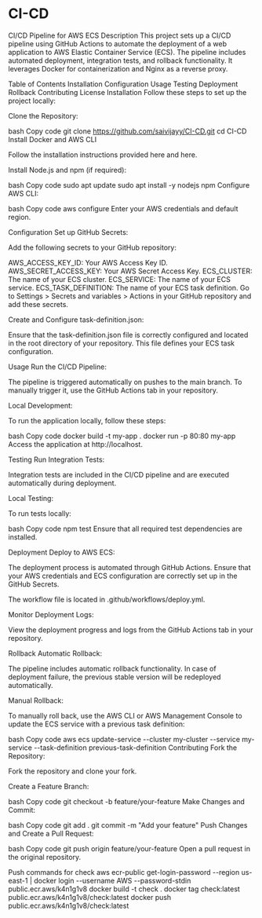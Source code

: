 # CI-CD

CI/CD Pipeline for AWS ECS
Description
This project sets up a CI/CD pipeline using GitHub Actions to automate the deployment of a web application to AWS Elastic Container Service (ECS). The pipeline includes automated deployment, integration tests, and rollback functionality. It leverages Docker for containerization and Nginx as a reverse proxy.

Table of Contents
Installation
Configuration
Usage
Testing
Deployment
Rollback
Contributing
License
Installation
Follow these steps to set up the project locally:

Clone the Repository:

bash
Copy code
git clone https://github.com/saivijayy/CI-CD.git
cd CI-CD
Install Docker and AWS CLI

Follow the installation instructions provided here and here.

Install Node.js and npm (if required):

bash
Copy code
sudo apt update
sudo apt install -y nodejs npm
Configure AWS CLI:

bash
Copy code
aws configure
Enter your AWS credentials and default region.

Configuration
Set up GitHub Secrets:

Add the following secrets to your GitHub repository:

AWS_ACCESS_KEY_ID: Your AWS Access Key ID.
AWS_SECRET_ACCESS_KEY: Your AWS Secret Access Key.
ECS_CLUSTER: The name of your ECS cluster.
ECS_SERVICE: The name of your ECS service.
ECS_TASK_DEFINITION: The name of your ECS task definition.
Go to Settings > Secrets and variables > Actions in your GitHub repository and add these secrets.

Create and Configure task-definition.json:

Ensure that the task-definition.json file is correctly configured and located in the root directory of your repository. This file defines your ECS task configuration.

Usage
Run the CI/CD Pipeline:

The pipeline is triggered automatically on pushes to the main branch. To manually trigger it, use the GitHub Actions tab in your repository.

Local Development:

To run the application locally, follow these steps:

bash
Copy code
docker build -t my-app .
docker run -p 80:80 my-app
Access the application at http://localhost.

Testing
Run Integration Tests:

Integration tests are included in the CI/CD pipeline and are executed automatically during deployment.

Local Testing:

To run tests locally:

bash
Copy code
npm test
Ensure that all required test dependencies are installed.

Deployment
Deploy to AWS ECS:

The deployment process is automated through GitHub Actions. Ensure that your AWS credentials and ECS configuration are correctly set up in the GitHub Secrets.

The workflow file is located in .github/workflows/deploy.yml.

Monitor Deployment Logs:

View the deployment progress and logs from the GitHub Actions tab in your repository.

Rollback
Automatic Rollback:

The pipeline includes automatic rollback functionality. In case of deployment failure, the previous stable version will be redeployed automatically.

Manual Rollback:

To manually roll back, use the AWS CLI or AWS Management Console to update the ECS service with a previous task definition:

bash
Copy code
aws ecs update-service --cluster my-cluster --service my-service --task-definition previous-task-definition
Contributing
Fork the Repository:

Fork the repository and clone your fork.

Create a Feature Branch:

bash
Copy code
git checkout -b feature/your-feature
Make Changes and Commit:

bash
Copy code
git add .
git commit -m "Add your feature"
Push Changes and Create a Pull Request:

bash
Copy code
git push origin feature/your-feature
Open a pull request in the original repository.

Push commands for check
aws ecr-public get-login-password --region us-east-1 | docker login --username AWS --password-stdin public.ecr.aws/k4n1g1v8
docker build -t check .
docker tag check:latest public.ecr.aws/k4n1g1v8/check:latest
docker push public.ecr.aws/k4n1g1v8/check:latest
